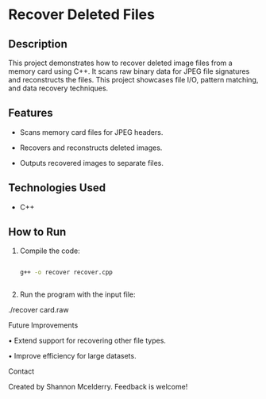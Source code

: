 # Recover Deleted Files  



## Description  

This project demonstrates how to recover deleted image files from a memory card using C++. It scans raw binary data for JPEG file signatures and reconstructs the files. This project showcases file I/O, pattern matching, and data recovery techniques.  



## Features  

- Scans memory card files for JPEG headers.  

- Recovers and reconstructs deleted images.  

- Outputs recovered images to separate files.  



## Technologies Used  

- C++  



## How to Run  

1. Compile the code:  

   ```bash  

   g++ -o recover recover.cpp  



2. Run the program with the input file:



./recover card.raw  







Future Improvements



• Extend support for recovering other file types.

• Improve efficiency for large datasets.



Contact



Created by Shannon Mcelderry. Feedback is welcome!
